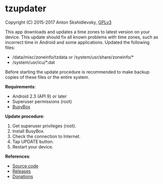 # tzupdater

Copyright (C) 2015-2017 Anton Skshidlevsky, [GPLv3](http://opensource.org/licenses/gpl-3.0.html)

This app downloads and updates a time zones to latest version on your device. This update should fix all known problems with time zones, such as incorrect time in Android and some applications. Updated the following files:

* /data/misc/zoneinfo/tzdata or /system/usr/share/zoneinfo/*
* /system/usr/icu/*.dat

Before starting the update procedure is recommended to make backup copies of these files or the entire system.

**Requirements**:

* Android 2.3 (API 9) or later
* Superuser permissions (root)
* [BusyBox](https://github.com/meefik/busybox)

**Update procedure**:

1. Get superuser privileges (root).
2. Install BusyBox.
3. Check the connection to Internet.
4. Tap UPDATE button.
5. Restart your device.

**References**:

* [Source code](https://github.com/meefik/tzupdater)
* [Releases](https://github.com/meefik/tzupdater/releases)
* [Donations](http://meefik.github.io/donate/)
